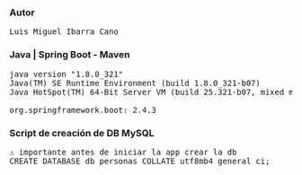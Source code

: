 ### Autor
<pre>
Luis Miguel Ibarra Cano
</pre>

### Java | Spring Boot - Maven 
<pre>
java version "1.8.0_321"
Java(TM) SE Runtime Environment (build 1.8.0_321-b07)
Java HotSpot(TM) 64-Bit Server VM (build 25.321-b07, mixed mode)

org.springframework.boot: 2.4.3
</pre>

### Script de creación de DB MySQL
<pre>
⚠ importante antes de iniciar la app crear la db
CREATE DATABASE db_personas COLLATE utf8mb4_general_ci;
</pre>
